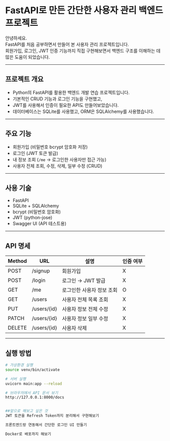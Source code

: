 # FastAPI로 만든 간단한 사용자 관리 백엔드 프로젝트

안녕하세요.  
FastAPI를 처음 공부하면서 만들어 본 사용자 관리 프로젝트입니다.  
회원가입, 로그인, JWT 인증 기능까지 직접 구현해보면서 백엔드 구조를 이해하는 데 많은 도움이 되었습니다.

---

## 프로젝트 개요

- Python의 FastAPI를 활용한 백엔드 개발 연습 프로젝트입니다.
- 기본적인 CRUD 기능과 로그인 기능을 구현했고,
- JWT를 사용해서 인증이 필요한 API도 만들어보았습니다.
- 데이터베이스는 SQLite를 사용했고, ORM은 SQLAlchemy를 사용했습니다.

---

## 주요 기능

- 회원가입 (비밀번호 bcrypt 암호화 저장)
- 로그인 (JWT 토큰 발급)
- 내 정보 조회 (`/me` → 로그인한 사용자만 접근 가능)
- 사용자 전체 조회, 수정, 삭제, 일부 수정 (CRUD)

---

## 사용 기술

- FastAPI
- SQLite + SQLAlchemy
- bcrypt (비밀번호 암호화)
- JWT (python-jose)
- Swagger UI (API 테스트용)

---

## API 명세

| Method | URL             | 설명                     | 인증 여부 |
|--------|------------------|--------------------------|-----------|
| POST   | /signup          | 회원가입                 | X         |
| POST   | /login           | 로그인 → JWT 발급        | X         |
| GET    | /me              | 로그인한 사용자 정보 조회 | O         |
| GET    | /users           | 사용자 전체 목록 조회     | X         |
| PUT    | /users/{id}      | 사용자 정보 전체 수정     | X         |
| PATCH  | /users/{id}      | 사용자 정보 일부 수정     | X         |
| DELETE | /users/{id}      | 사용자 삭제              | X         |

---

## 실행 방법

```bash
# 가상환경 실행
source venv/bin/activate

# 서버 실행
uvicorn main:app --reload

# 브라우저에서 API 문서 보기
http://127.0.0.1:8000/docs


##앞으로 해보고 싶은 것
JWT 토큰을 Refresh Token까지 분리해서 구현해보기

프론트엔드랑 연동해서 간단한 로그인 UI 만들기

Docker로 배포까지 해보기

